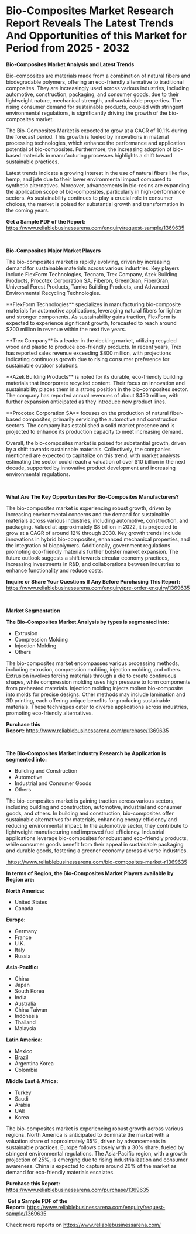 <p><h1>Bio-Composites Market Research Report Reveals The Latest Trends And Opportunities of this Market for Period from 2025 - 2032</h1></p><p><strong>Bio-Composites Market Analysis and Latest Trends</strong></p>
<p><p>Bio-composites are materials made from a combination of natural fibers and biodegradable polymers, offering an eco-friendly alternative to traditional composites. They are increasingly used across various industries, including automotive, construction, packaging, and consumer goods, due to their lightweight nature, mechanical strength, and sustainable properties. The rising consumer demand for sustainable products, coupled with stringent environmental regulations, is significantly driving the growth of the bio-composites market.</p><p>The Bio-Composites Market is expected to grow at a CAGR of 10.1% during the forecast period. This growth is fueled by innovations in material processing technologies, which enhance the performance and application potential of bio-composites. Furthermore, the increasing adoption of bio-based materials in manufacturing processes highlights a shift toward sustainable practices.</p><p>Latest trends indicate a growing interest in the use of natural fibers like flax, hemp, and jute due to their lower environmental impact compared to synthetic alternatives. Moreover, advancements in bio-resins are expanding the application scope of bio-composites, particularly in high-performance sectors. As sustainability continues to play a crucial role in consumer choices, the market is poised for substantial growth and transformation in the coming years.</p></p>
<p><strong>Get a Sample PDF of the Report:&nbsp;</strong> <a href="https://www.reliablebusinessarena.com/enquiry/request-sample/1369635?utm_campaign=3527&utm_medium=2&utm_source=Github&utm_content=ia&utm_term=22032025&utm_id=bio-composites">https://www.reliablebusinessarena.com/enquiry/request-sample/1369635</a></p>
<p>&nbsp;</p>
<p><strong>Bio-Composites Major Market Players</strong></p>
<p><p>The bio-composites market is rapidly evolving, driven by increasing demand for sustainable materials across various industries. Key players include FlexForm Technologies, Tecnaro, Trex Company, Azek Building Products, Procotex Corporation SA, Fiberon, GreenGran, FiberGran, Universal Forest Products, Tamko Building Products, and Advanced Environmental Recycling Technologies.</p><p>**FlexForm Technologies** specializes in manufacturing bio-composite materials for automotive applications, leveraging natural fibers for lighter and stronger components. As sustainability gains traction, FlexForm is expected to experience significant growth, forecasted to reach around $200 million in revenue within the next five years.</p><p>**Trex Company** is a leader in the decking market, utilizing recycled wood and plastic to produce eco-friendly products. In recent years, Trex has reported sales revenue exceeding $800 million, with projections indicating continuous growth due to rising consumer preference for sustainable outdoor solutions.</p><p>**Azek Building Products** is noted for its durable, eco-friendly building materials that incorporate recycled content. Their focus on innovation and sustainability places them in a strong position in the bio-composites sector. The company has reported annual revenues of about $450 million, with further expansion anticipated as they introduce new product lines.</p><p>**Procotex Corporation SA** focuses on the production of natural fiber-based composites, primarily servicing the automotive and construction sectors. The company has established a solid market presence and is projected to enhance its production capacity to meet increasing demand.</p><p>Overall, the bio-composites market is poised for substantial growth, driven by a shift towards sustainable materials. Collectively, the companies mentioned are expected to capitalize on this trend, with market analysts estimating the sector could reach a valuation of over $10 billion in the next decade, supported by innovative product development and increasing environmental regulations.</p></p>
<p>&nbsp;</p>
<p><strong>What Are The Key Opportunities For Bio-Composites Manufacturers?</strong></p>
<p><p>The bio-composites market is experiencing robust growth, driven by increasing environmental concerns and the demand for sustainable materials across various industries, including automotive, construction, and packaging. Valued at approximately $8 billion in 2022, it is projected to grow at a CAGR of around 12% through 2030. Key growth trends include innovations in hybrid bio-composites, enhanced mechanical properties, and the integration of biopolymers. Additionally, government regulations promoting eco-friendly materials further bolster market expansion. The future outlook suggests a shift towards circular economy practices, increasing investments in R&D, and collaborations between industries to enhance functionality and reduce costs.</p></p>
<p><strong>Inquire or Share Your Questions If Any Before Purchasing This Report:</strong> <a href="https://www.reliablebusinessarena.com/enquiry/pre-order-enquiry/1369635?utm_campaign=3527&utm_medium=2&utm_source=Github&utm_content=ia&utm_term=22032025&utm_id=bio-composites">https://www.reliablebusinessarena.com/enquiry/pre-order-enquiry/1369635</a></p>
<p>&nbsp;</p>
<p><strong>Market Segmentation</strong></p>
<p><strong>The Bio-Composites Market Analysis by types is segmented into:</strong></p>
<p><ul><li>Extrusion</li><li>Compression Molding</li><li>Injection Molding</li><li>Others</li></ul></p>
<p><p>The bio-composites market encompasses various processing methods, including extrusion, compression molding, injection molding, and others. Extrusion involves forcing materials through a die to create continuous shapes, while compression molding uses high pressure to form components from preheated materials. Injection molding injects molten bio-composite into molds for precise designs. Other methods may include lamination and 3D printing, each offering unique benefits for producing sustainable materials. These techniques cater to diverse applications across industries, promoting eco-friendly alternatives.</p></p>
<p><strong>Purchase this Report:&nbsp;</strong><a href="https://www.reliablebusinessarena.com/purchase/1369635?utm_campaign=3527&utm_medium=2&utm_source=Github&utm_content=ia&utm_term=22032025&utm_id=bio-composites">https://www.reliablebusinessarena.com/purchase/1369635</a></p>
<p>&nbsp;</p>
<p><strong>The Bio-Composites Market Industry Research by Application is segmented into:</strong></p>
<p><ul><li>Building and Construction</li><li>Automotive</li><li>Industrial and Consumer Goods</li><li>Others</li></ul></p>
<p><p>The bio-composites market is gaining traction across various sectors, including building and construction, automotive, industrial and consumer goods, and others. In building and construction, bio-composites offer sustainable alternatives for materials, enhancing energy efficiency and reducing environmental impact. In the automotive sector, they contribute to lightweight manufacturing and improved fuel efficiency. Industrial applications leverage bio-composites for robust and eco-friendly products, while consumer goods benefit from their appeal in sustainable packaging and durable goods, fostering a greener economy across diverse industries.</p></p>
<p><a href="https://www.reliablebusinessarena.com/bio-composites-market-r1369635?utm_campaign=3527&utm_medium=2&utm_source=Github&utm_content=ia&utm_term=22032025&utm_id=bio-composites">&nbsp;https://www.reliablebusinessarena.com/bio-composites-market-r1369635</a></p>
<p><strong>In terms of Region, the Bio-Composites Market Players available by Region are:</strong></p>
<p>
    <p> <strong> North America: </strong>
        <ul>
            <li>United States</li>
            <li>Canada</li>
        </ul>
        </p> 
    <p> <strong> Europe: </strong>
        <ul>
            <li>Germany</li>
            <li>France</li>
            <li>U.K.</li>
            <li>Italy</li>
            <li>Russia</li>
        </ul>
        </p> 
    <p> <strong> Asia-Pacific: </strong>
        <ul>
            <li>China</li>
            <li>Japan</li>
            <li>South Korea</li>
            <li>India</li>
            <li>Australia</li>
            <li>China Taiwan</li>
            <li>Indonesia</li>
            <li>Thailand</li>
            <li>Malaysia</li>
        </ul>
        </p> 
    <p> <strong> Latin America: </strong>
        <ul>
            <li>Mexico</li>
            <li>Brazil</li>
            <li>Argentina Korea</li>
            <li>Colombia</li>
        </ul>
        </p> 
    <p> <strong> Middle East & Africa: </strong>
        <ul>
            <li>Turkey</li>
            <li>Saudi</li>
            <li>Arabia</li>
            <li>UAE</li>
            <li>Korea</li>
        </ul>
    </p>
    </p>
<p><p>The bio-composites market is experiencing robust growth across various regions. North America is anticipated to dominate the market with a valuation share of approximately 35%, driven by advancements in sustainable practices. Europe follows closely with a 30% share, fueled by stringent environmental regulations. The Asia-Pacific region, with a growth projection of 25%, is emerging due to rising industrialization and consumer awareness. China is expected to capture around 20% of the market as demand for eco-friendly materials escalates.</p></p>
<p><strong>Purchase this Report: </strong><a href="https://www.reliablebusinessarena.com/purchase/1369635?utm_campaign=3527&utm_medium=2&utm_source=Github&utm_content=ia&utm_term=22032025&utm_id=bio-composites">https://www.reliablebusinessarena.com/purchase/1369635</a></p>
<p>&nbsp;<strong>Get a Sample PDF of the Report:&nbsp;&nbsp;</strong><a href="https://www.reliablebusinessarena.com/enquiry/request-sample/1369635?utm_campaign=3527&utm_medium=2&utm_source=Github&utm_content=ia&utm_term=22032025&utm_id=bio-composites">https://www.reliablebusinessarena.com/enquiry/request-sample/1369635</a></p>
<p><strong></strong></p>
<p>Check more reports on <a href="https://www.reliablebusinessarena.com/?utm_campaign=3527&utm_medium=2&utm_source=Github&utm_content=ia&utm_term=22032025&utm_id=bio-composites">https://www.reliablebusinessarena.com/</a></p>
